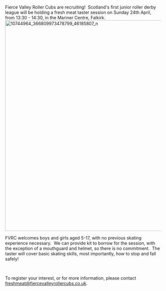 <html><body><p>Fierce Valley Roller Cubs are recruiting!  Scotland's first junior roller derby league will be holding a fresh meat taster session on Sunday 24th April, from 13:30 - 14:30, in the Mariner Centre, Falkirk.

<img class="alignnone size-full wp-image-4611" src="/2015/04/10744964_366809973478799_46185807_n.jpg" alt="10744964_366809973478799_46185807_n" width="960" height="681">

FVRC welcomes boys and girls aged 5-17, with no previous skating experience necessary.  We can provide kit to borrow for the session, with the exception of a mouthguard and helmet, so there is no commitment.  The taster will cover basic skating skills, most importantly, how to stop and fall safely!

 

To register your interest, or for more information, please contact freshmeat@fiercevalleyrollercubs.co.uk.</p></body></html>
